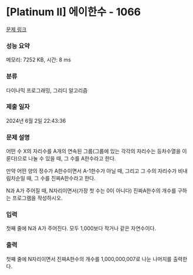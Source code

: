 # [Platinum II] 에이한수 - 1066 

[문제 링크](https://www.acmicpc.net/problem/1066) 

### 성능 요약

메모리: 7252 KB, 시간: 8 ms

### 분류

다이나믹 프로그래밍, 그리디 알고리즘

### 제출 일자

2024년 6월 2일 22:43:36

### 문제 설명

<p>어떤 수 X의 자리수를 A개의 연속된 그룹(그룹에 있는 각각의 자리수는 등차수열을 이룬다)으로 나눌 수 있을 때, 그 수를 A한수라고 한다.</p>

<p>만약 어떤 양의 정수가 A한수이면서 A-1한수가 아닐 때, 그리고 그 수의 자리수가 비내림차순일 때, 그 수를 진짜A한수라고 한다.</p>

<p>N과 A가 주어질 때, N자리이면서(가장 첫 수는 0이 아니다) 진짜A한수의 개수를 구하는 프로그램을 작성하시오.</p>

### 입력 

 <p>첫째 줄에 N과 A가 주어진다. 모두 1,000보다 작거나 같은 자연수이다.</p>

### 출력 

 <p>첫째 줄에 N자리이면서 진짜A한수의 개수를 1,000,000,007로 나눈 나머지를 출력한다.</p>

